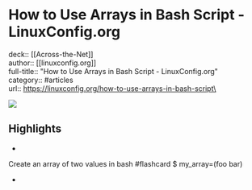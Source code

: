 # How to Use Arrays in Bash Script - LinuxConfig.org

deck:: [[Across-the-Net]]\
author:: [[linuxconfig.org]]\
full-title:: "How to Use Arrays in Bash Script - LinuxConfig.org"\
category:: #articles\
url:: https://linuxconfig.org/how-to-use-arrays-in-bash-script\

![](https://readwise-assets.s3.amazonaws.com/static/images/article4.6bc1851654a0.png)

## Highlights
- 
 Create an array of two values in bash #flashcard 
    $ my_array=(foo bar)

    
-
